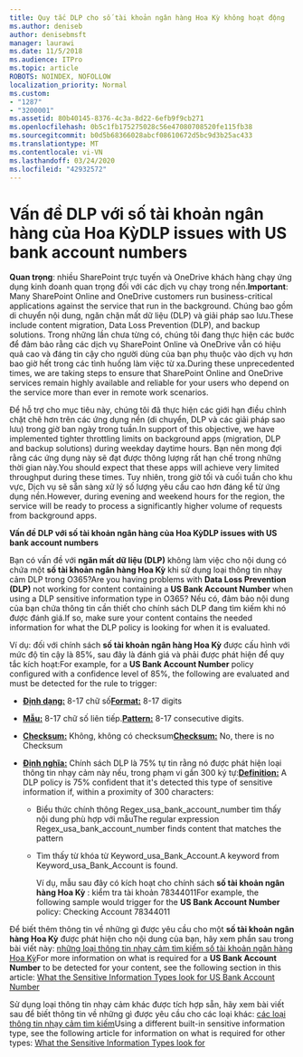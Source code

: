 ```yaml
---
title: Quy tắc DLP cho số tài khoản ngân hàng Hoa Kỳ không hoạt động
ms.author: deniseb
author: denisebmsft
manager: laurawi
ms.date: 11/5/2018
ms.audience: ITPro
ms.topic: article
ROBOTS: NOINDEX, NOFOLLOW
localization_priority: Normal
ms.custom:
- "1287"
- "3200001"
ms.assetid: 80b40145-8376-4c3a-8d22-6efb9f9cb271
ms.openlocfilehash: 0b5c1fb175275028c56e47080708520fe115fb38
ms.sourcegitcommit: b0d5b68366028abcf08610672d5bc9d3b25ac433
ms.translationtype: MT
ms.contentlocale: vi-VN
ms.lasthandoff: 03/24/2020
ms.locfileid: "42932572"
---
```

# <a name="dlp-issues-with-us-bank-account-numbers"></a><span data-ttu-id="cb97b-102">Vấn đề DLP với số tài khoản ngân hàng của Hoa Kỳ</span><span class="sxs-lookup"><span data-stu-id="cb97b-102">DLP issues with US bank account numbers</span></span>

<span data-ttu-id="cb97b-103">**Quan trọng**: nhiều SharePoint trực tuyến và OneDrive khách hàng chạy ứng dụng kinh doanh quan trọng đối với các dịch vụ chạy trong nền.</span><span class="sxs-lookup"><span data-stu-id="cb97b-103">**Important**: Many SharePoint Online and OneDrive customers run business-critical applications against the service that run in the background.</span></span> <span data-ttu-id="cb97b-104">Chúng bao gồm di chuyển nội dung, ngăn chặn mất dữ liệu (DLP) và giải pháp sao lưu.</span><span class="sxs-lookup"><span data-stu-id="cb97b-104">These include content migration, Data Loss Prevention (DLP), and backup solutions.</span></span> <span data-ttu-id="cb97b-105">Trong những lần chưa từng có, chúng tôi đang thực hiện các bước để đảm bảo rằng các dịch vụ SharePoint Online và OneDrive vẫn có hiệu quả cao và đáng tin cậy cho người dùng của bạn phụ thuộc vào dịch vụ hơn bao giờ hết trong các tình huống làm việc từ xa.</span><span class="sxs-lookup"><span data-stu-id="cb97b-105">During these unprecedented times, we are taking steps to ensure that SharePoint Online and OneDrive services remain highly available and reliable for your users who depend on the service more than ever in remote work scenarios.</span></span>

<span data-ttu-id="cb97b-106">Để hỗ trợ cho mục tiêu này, chúng tôi đã thực hiện các giới hạn điều chỉnh chặt chẽ hơn trên các ứng dụng nền (di chuyển, DLP và các giải pháp sao lưu) trong giờ ban ngày trong tuần.</span><span class="sxs-lookup"><span data-stu-id="cb97b-106">In support of this objective, we have implemented tighter throttling limits on background apps (migration, DLP and backup solutions) during weekday daytime hours.</span></span> <span data-ttu-id="cb97b-107">Bạn nên mong đợi rằng các ứng dụng này sẽ đạt được thông lượng rất hạn chế trong những thời gian này.</span><span class="sxs-lookup"><span data-stu-id="cb97b-107">You should expect that these apps will achieve very limited throughput during these times.</span></span> <span data-ttu-id="cb97b-108">Tuy nhiên, trong giờ tối và cuối tuần cho khu vực, Dịch vụ sẽ sẵn sàng xử lý số lượng yêu cầu cao hơn đáng kể từ ứng dụng nền.</span><span class="sxs-lookup"><span data-stu-id="cb97b-108">However, during evening and weekend hours for the region, the service will be ready to process a significantly higher volume of requests from background apps.</span></span>

<span data-ttu-id="cb97b-109">**Vấn đề DLP với số tài khoản ngân hàng của Hoa Kỳ**</span><span class="sxs-lookup"><span data-stu-id="cb97b-109">**DLP issues with US bank account numbers**</span></span>

<span data-ttu-id="cb97b-110">Bạn có vấn đề với **ngăn mất dữ liệu (DLP)** không làm việc cho nội dung có chứa một **số tài khoản ngân hàng Hoa Kỳ** khi sử dụng loại thông tin nhạy cảm DLP trong O365?</span><span class="sxs-lookup"><span data-stu-id="cb97b-110">Are you having problems with **Data Loss Prevention (DLP)** not working for content containing a **US Bank Account Number** when using a DLP sensitive information type in O365?</span></span> <span data-ttu-id="cb97b-111">Nếu có, đảm bảo nội dung của bạn chứa thông tin cần thiết cho chính sách DLP đang tìm kiếm khi nó được đánh giá.</span><span class="sxs-lookup"><span data-stu-id="cb97b-111">If so, make sure your content contains the needed information for what the DLP policy is looking for when it is evaluated.</span></span>
  
<span data-ttu-id="cb97b-112">Ví dụ: đối với chính sách **số tài khoản ngân hàng Hoa Kỳ** được cấu hình với mức độ tin cậy là 85%, sau đây là đánh giá và phải được phát hiện để quy tắc kích hoạt:</span><span class="sxs-lookup"><span data-stu-id="cb97b-112">For example, for a **US Bank Account Number** policy configured with a confidence level of 85%, the following are evaluated and must be detected for the rule to trigger:</span></span>
  
- <span data-ttu-id="cb97b-113">**[Định dạng:](https://docs.microsoft.com/office365/securitycompliance/what-the-sensitive-information-types-look-for#format-77)** 8-17 chữ số</span><span class="sxs-lookup"><span data-stu-id="cb97b-113">**[Format:](https://docs.microsoft.com/office365/securitycompliance/what-the-sensitive-information-types-look-for#format-77)** 8-17 digits</span></span>

- <span data-ttu-id="cb97b-114">**[Mẫu:](https://docs.microsoft.com/office365/securitycompliance/what-the-sensitive-information-types-look-for#pattern-77)** 8-17 chữ số liên tiếp.</span><span class="sxs-lookup"><span data-stu-id="cb97b-114">**[Pattern:](https://docs.microsoft.com/office365/securitycompliance/what-the-sensitive-information-types-look-for#pattern-77)** 8-17 consecutive digits.</span></span>

- <span data-ttu-id="cb97b-115">**[Checksum:](https://docs.microsoft.com/office365/securitycompliance/what-the-sensitive-information-types-look-for#checksum-76)** Không, không có checksum</span><span class="sxs-lookup"><span data-stu-id="cb97b-115">**[Checksum:](https://docs.microsoft.com/office365/securitycompliance/what-the-sensitive-information-types-look-for#checksum-76)** No, there is no Checksum</span></span>

- <span data-ttu-id="cb97b-116">**[Định nghĩa:](https://docs.microsoft.com/office365/securitycompliance/what-the-sensitive-information-types-look-for)** Chính sách DLP là 75% tự tin rằng nó được phát hiện loại thông tin nhạy cảm này nếu, trong phạm vi gần 300 ký tự:</span><span class="sxs-lookup"><span data-stu-id="cb97b-116">**[Definition:](https://docs.microsoft.com/office365/securitycompliance/what-the-sensitive-information-types-look-for)** A DLP policy is 75% confident that it's detected this type of sensitive information if, within a proximity of 300 characters:</span></span>

  - <span data-ttu-id="cb97b-117">Biểu thức chính thông Regex_usa_bank_account_number tìm thấy nội dung phù hợp với mẫu</span><span class="sxs-lookup"><span data-stu-id="cb97b-117">The regular expression Regex_usa_bank_account_number finds content that matches the pattern</span></span>

  - <span data-ttu-id="cb97b-118">Tìm thấy từ khóa từ Keyword_usa_Bank_Account.</span><span class="sxs-lookup"><span data-stu-id="cb97b-118">A keyword from Keyword_usa_Bank_Account is found.</span></span>

    <span data-ttu-id="cb97b-119">Ví dụ, mẫu sau đây có kích hoạt cho chính sách **số tài khoản ngân hàng Hoa Kỳ** : kiểm tra tài khoản 78344011</span><span class="sxs-lookup"><span data-stu-id="cb97b-119">For example, the following sample would trigger for the **US Bank Account Number** policy: Checking Account 78344011</span></span>

<span data-ttu-id="cb97b-120">Để biết thêm thông tin về những gì được yêu cầu cho một **số tài khoản ngân hàng Hoa Kỳ** được phát hiện cho nội dung của bạn, hãy xem phần sau trong bài viết này: [những loại thông tin nhạy cảm tìm kiếm số tài khoản ngân hàng Hoa Kỳ](https://docs.microsoft.com/office365/securitycompliance/what-the-sensitive-information-types-look-for#us-bank-account-number)</span><span class="sxs-lookup"><span data-stu-id="cb97b-120">For more information on what is required for a **US Bank Account Number** to be detected for your content, see the following section in this article: [What the Sensitive Information Types look for US Bank Account Number](https://docs.microsoft.com/office365/securitycompliance/what-the-sensitive-information-types-look-for#us-bank-account-number)</span></span>
  
<span data-ttu-id="cb97b-121">Sử dụng loại thông tin nhạy cảm khác được tích hợp sẵn, hãy xem bài viết sau để biết thông tin về những gì được yêu cầu cho các loại khác: [các loại thông tin nhạy cảm tìm kiếm](https://docs.microsoft.com/office365/securitycompliance/what-the-sensitive-information-types-look-for)</span><span class="sxs-lookup"><span data-stu-id="cb97b-121">Using a different built-in sensitive information type, see the following article for information on what is required for other types: [What the Sensitive Information Types look for](https://docs.microsoft.com/office365/securitycompliance/what-the-sensitive-information-types-look-for)</span></span>
  